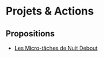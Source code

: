 
Projets & Actions
===

## Propositions

- [Les Micro-tâches de Nuit Debout](https://hackmd.io/s/r1H_Gkhr)